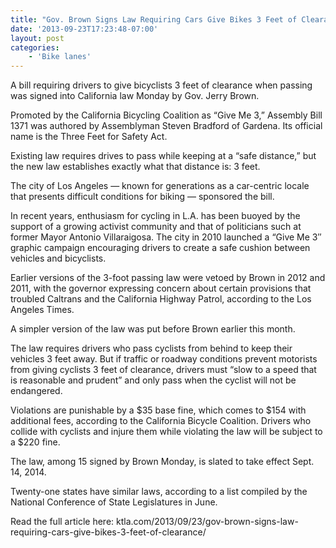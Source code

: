 ```yaml
---
title: "Gov. Brown Signs Law Requiring Cars Give Bikes 3 Feet of Clearance"
date: '2013-09-23T17:23:48-07:00'
layout: post
categories:
    - 'Bike lanes'
---
```


A bill requiring drivers to give bicyclists 3 feet of clearance when passing was signed into California law Monday by Gov. Jerry Brown.

Promoted by the California Bicycling Coalition as “Give Me 3,” Assembly Bill 1371 was authored by Assemblyman Steven Bradford of Gardena. Its official name is the Three Feet for Safety Act.

Existing law requires drives to pass while keeping at a “safe distance,” but the new law establishes exactly what that distance is: 3 feet.

The city of Los Angeles — known for generations as a car-centric locale that presents difficult conditions for biking — sponsored the bill.

In recent years, enthusiasm for cycling in L.A. has been buoyed by the support of a growing activist community and that of politicians such at former Mayor Antonio Villaraigosa. The city in 2010 launched a “Give Me 3″ graphic campaign encouraging drivers to create a safe cushion between vehicles and bicyclists.

Earlier versions of the 3-foot passing law were vetoed by Brown in 2012 and 2011, with the governor expressing concern about certain provisions that troubled Caltrans and the California Highway Patrol, according to the Los Angeles Times.

A simpler version of the law was put before Brown earlier this month.

The law requires drivers who pass cyclists from behind to keep their vehicles 3 feet away. But if traffic or roadway conditions prevent motorists from giving cyclists 3 feet of clearance, drivers must “slow to a speed that is reasonable and prudent” and only pass when the cyclist will not be endangered.

Violations are punishable by a $35 base fine, which comes to $154 with additional fees, according to the California Bicycle Coalition. Drivers who collide with cyclists and injure them while violating the law will be subject to a $220 fine.

The law, among 15 signed by Brown Monday, is slated to take effect Sept. 14, 2014.

Twenty-one states have similar laws, according to a list compiled by the National Conference of State Legislatures in June.

Read the full article here: ktla.com/2013/09/23/gov-brown-signs-law-requiring-cars-give-bikes-3-feet-of-clearance/